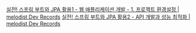 [실전! 스프링 부트와 JPA 활용1 - 웹 애플리케이션 개발 - 1. 프로젝트 환경설정 | melodist Dev Records](https://melodist.github.io/docs/Spring/JPA1/SpringJPA1_1)
[실전! 스프링 부트와 JPA 활용2 - API 개발과 성능 최적화 | melodist Dev Records](https://melodist.github.io/docs/Spring/JPA2)